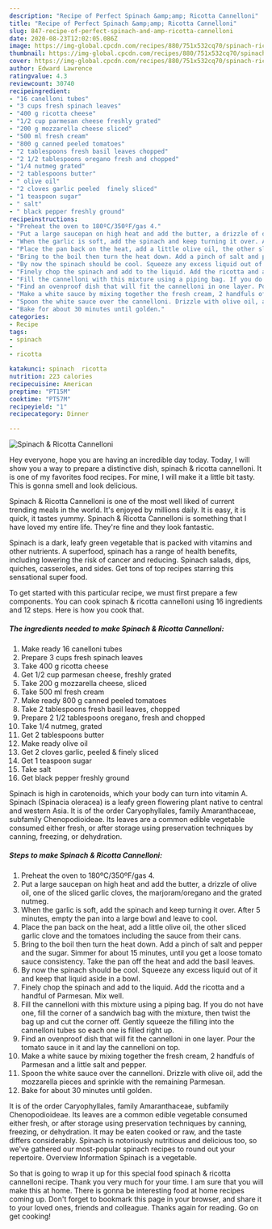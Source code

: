 ```yaml
---
description: "Recipe of Perfect Spinach &amp;amp; Ricotta Cannelloni"
title: "Recipe of Perfect Spinach &amp;amp; Ricotta Cannelloni"
slug: 847-recipe-of-perfect-spinach-and-amp-ricotta-cannelloni
date: 2020-08-23T12:02:05.086Z
image: https://img-global.cpcdn.com/recipes/880/751x532cq70/spinach-ricotta-cannelloni-recipe-main-photo.jpg
thumbnail: https://img-global.cpcdn.com/recipes/880/751x532cq70/spinach-ricotta-cannelloni-recipe-main-photo.jpg
cover: https://img-global.cpcdn.com/recipes/880/751x532cq70/spinach-ricotta-cannelloni-recipe-main-photo.jpg
author: Edward Lawrence
ratingvalue: 4.3
reviewcount: 30740
recipeingredient:
- "16 canelloni tubes"
- "3 cups fresh spinach leaves"
- "400 g ricotta cheese"
- "1/2 cup parmesan cheese freshly grated"
- "200 g mozzarella cheese sliced"
- "500 ml fresh cream"
- "800 g canned peeled tomatoes"
- "2 tablespoons fresh basil leaves chopped"
- "2 1/2 tablespoons oregano fresh and chopped"
- "1/4 nutmeg grated"
- "2 tablespoons butter"
- " olive oil"
- "2 cloves garlic peeled  finely sliced"
- "1 teaspoon sugar"
- " salt"
- " black pepper freshly ground"
recipeinstructions:
- "Preheat the oven to 180ºC/350ºF/gas 4."
- "Put a large saucepan on high heat and add the butter, a drizzle of olive oil, one of the sliced garlic cloves, the marjoram/oregano and the grated nutmeg."
- "When the garlic is soft, add the spinach and keep turning it over. After 5 minutes, empty the pan into a large bowl and leave to cool."
- "Place the pan back on the heat, add a little olive oil, the other sliced garlic clove and the tomatoes including the sauce from their cans."
- "Bring to the boil then turn the heat down. Add a pinch of salt and pepper and the sugar. Simmer for about 15 minutes, until you get a loose tomato sauce consistency.  Take the pan off the heat and add the basil leaves."
- "By now the spinach should be cool. Squeeze any excess liquid out of it and keep that liquid aside in a bowl."
- "Finely chop the spinach and add to the liquid. Add the ricotta and a handful of Parmesan. Mix well."
- "Fill the cannelloni with this mixture using a piping bag. If you do not have one, fill the corner of a sandwich bag with the mixture, then twist the bag up and cut the corner off. Gently squeeze the filling into the cannelloni tubes so each one is filled right up."
- "Find an ovenproof dish that will fit the cannelloni in one layer. Pour the tomato sauce in it and lay the cannelloni on top."
- "Make a white sauce by mixing together the fresh cream, 2 handfuls of Parmesan and a little salt and pepper."
- "Spoon the white sauce over the cannelloni. Drizzle with olive oil, add the mozzarella pieces and sprinkle with the remaining Parmesan."
- "Bake for about 30 minutes until golden."
categories:
- Recipe
tags:
- spinach
- 
- ricotta

katakunci: spinach  ricotta 
nutrition: 223 calories
recipecuisine: American
preptime: "PT15M"
cooktime: "PT57M"
recipeyield: "1"
recipecategory: Dinner

---
```



![Spinach &amp; Ricotta Cannelloni](https://img-global.cpcdn.com/recipes/880/751x532cq70/spinach-ricotta-cannelloni-recipe-main-photo.jpg)

Hey everyone, hope you are having an incredible day today. Today, I will show you a way to prepare a distinctive dish, spinach &amp; ricotta cannelloni. It is one of my favorites food recipes. For mine, I will make it a little bit tasty. This is gonna smell and look delicious.

Spinach &amp; Ricotta Cannelloni is one of the most well liked of current trending meals in the world. It's enjoyed by millions daily. It is easy, it is quick, it tastes yummy. Spinach &amp; Ricotta Cannelloni is something that I have loved my entire life. They're fine and they look fantastic.

Spinach is a dark, leafy green vegetable that is packed with vitamins and other nutrients. A superfood, spinach has a range of health benefits, including lowering the risk of cancer and reducing. Spinach salads, dips, quiches, casseroles, and sides. Get tons of top recipes starring this sensational super food.


To get started with this particular recipe, we must first prepare a few components. You can cook spinach &amp; ricotta cannelloni using 16 ingredients and 12 steps. Here is how you cook that.

<!--inarticleads1-->

##### The ingredients needed to make Spinach &amp; Ricotta Cannelloni:

1. Make ready 16 canelloni tubes
1. Prepare 3 cups fresh spinach leaves
1. Take 400 g ricotta cheese
1. Get 1/2 cup parmesan cheese, freshly grated
1. Take 200 g mozzarella cheese, sliced
1. Take 500 ml fresh cream
1. Make ready 800 g canned peeled tomatoes
1. Take 2 tablespoons fresh basil leaves, chopped
1. Prepare 2 1/2 tablespoons oregano, fresh and chopped
1. Take 1/4 nutmeg, grated
1. Get 2 tablespoons butter
1. Make ready  olive oil
1. Get 2 cloves garlic, peeled &amp; finely sliced
1. Get 1 teaspoon sugar
1. Take  salt
1. Get  black pepper freshly ground


Spinach is high in carotenoids, which your body can turn into vitamin A. Spinach (Spinacia oleracea) is a leafy green flowering plant native to central and western Asia. It is of the order Caryophyllales, family Amaranthaceae, subfamily Chenopodioideae. Its leaves are a common edible vegetable consumed either fresh, or after storage using preservation techniques by canning, freezing, or dehydration. 

<!--inarticleads2-->

##### Steps to make Spinach &amp; Ricotta Cannelloni:

1. Preheat the oven to 180ºC/350ºF/gas 4.
1. Put a large saucepan on high heat and add the butter, a drizzle of olive oil, one of the sliced garlic cloves, the marjoram/oregano and the grated nutmeg.
1. When the garlic is soft, add the spinach and keep turning it over. After 5 minutes, empty the pan into a large bowl and leave to cool.
1. Place the pan back on the heat, add a little olive oil, the other sliced garlic clove and the tomatoes including the sauce from their cans.
1. Bring to the boil then turn the heat down. Add a pinch of salt and pepper and the sugar. Simmer for about 15 minutes, until you get a loose tomato sauce consistency.  Take the pan off the heat and add the basil leaves.
1. By now the spinach should be cool. Squeeze any excess liquid out of it and keep that liquid aside in a bowl.
1. Finely chop the spinach and add to the liquid. Add the ricotta and a handful of Parmesan. Mix well.
1. Fill the cannelloni with this mixture using a piping bag. If you do not have one, fill the corner of a sandwich bag with the mixture, then twist the bag up and cut the corner off. Gently squeeze the filling into the cannelloni tubes so each one is filled right up.
1. Find an ovenproof dish that will fit the cannelloni in one layer. Pour the tomato sauce in it and lay the cannelloni on top.
1. Make a white sauce by mixing together the fresh cream, 2 handfuls of Parmesan and a little salt and pepper.
1. Spoon the white sauce over the cannelloni. Drizzle with olive oil, add the mozzarella pieces and sprinkle with the remaining Parmesan.
1. Bake for about 30 minutes until golden.


It is of the order Caryophyllales, family Amaranthaceae, subfamily Chenopodioideae. Its leaves are a common edible vegetable consumed either fresh, or after storage using preservation techniques by canning, freezing, or dehydration. It may be eaten cooked or raw, and the taste differs considerably. Spinach is notoriously nutritious and delicious too, so we&#39;ve gathered our most-popular spinach recipes to round out your repertoire. Overview Information Spinach is a vegetable. 

So that is going to wrap it up for this special food spinach &amp; ricotta cannelloni recipe. Thank you very much for your time. I am sure that you will make this at home. There is gonna be interesting food at home recipes coming up. Don't forget to bookmark this page in your browser, and share it to your loved ones, friends and colleague. Thanks again for reading. Go on get cooking!
